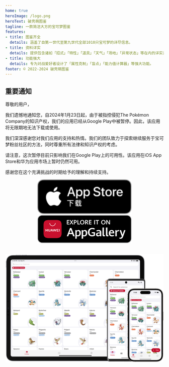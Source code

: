 ```yaml
---
home: true
heroImage: /logo.png
heroText: 破壳萌图鉴
tagline: 一款简洁大方的宝可梦图鉴
features:
- title: 图鉴齐全
  details: 涵盖了自第一世代至第九世代全部1010只宝可梦的详尽信息。
- title: 资料详实
  details: 提供包含诸如「招式」「特性」「道具」「天气」「场地」「异常状态」等在内的详实资料。
- title: 功能强大
  details: 专为对战爱好者设计了「属性克制」「盲点」「能力值计算器」等强大功能。
footer: © 2022-2024 破壳萌图鉴
---
```

## 重要通知
尊敬的用户，

我们遗憾地通知您，自2024年1月23日起，由于被指控侵犯The Pokémon Company的知识产权，我们的应用已经从Google Play中被暂停。因此，该应用将无限期地无法下载或使用。

我们深深感谢您对我们应用的支持和热情。我们的团队致力于探索继续服务于宝可梦粉丝社区的方法，同时尊重所有法律和知识产权的考虑。

请注意，这次暂停目前只影响我们在Google Play上的可用性。该应用在iOS App Store和华为应用市场上暂时仍然可用。

感谢您在这个充满挑战的时期给予的理解和持续支持。

<a href="https://apps.apple.com/us/app/pocket-gallery-app/id6464266038">
<div align="center">
<img src="../.vuepress/public/app-store-badge-zh-hans.svg" alt="hero" style="width: 300px;"/>
</div>
</a>

<!-- <a href="https://play.google.com/store/apps/details?id=com.eurekaffeine.pokedex">
<div align="center">
<img src="../.vuepress/public/google-play-badge-zh-hans.png" alt="hero" style="width: 300px;"/>
</div>
</a> -->

<a href="https://url.cloud.huawei.com/nlFEFYg8Cc?shareTo=qrcode">
<div align="center">
<img src="../.vuepress/public/app-gallery-badge-en.png" alt="hero" style="width: 300px;"/>
</div>
</a>

\
![hero](../.vuepress/public/hero.png)